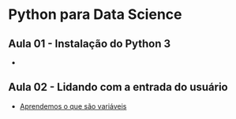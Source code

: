# Python para Data Science

## Aula 01 - Instalação do Python 3
* [](#)
  
## Aula 02 - Lidando com a entrada do usuário
* [Aprendemos o que são variáveis](#)